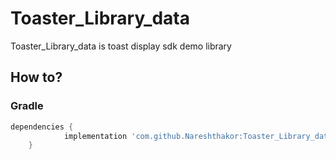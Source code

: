 # Toaster_Library_data

Toaster_Library_data is toast display sdk demo library


## How to?
### Gradle
```groovy
dependencies {
	        implementation 'com.github.Nareshthakor:Toaster_Library_data:1.1'
	}
